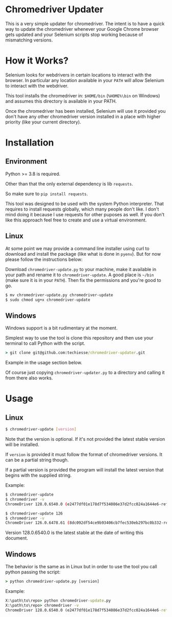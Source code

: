 # Chromedriver Updater

This is a very simple updater for chromedriver. The intent is to have a quick way to update the chromedriver whenever your Google Chrome browser gets updated and your Selenium scripts stop working because of mismatching versions.

# How it Works?

Selenium looks for webdrivers in certain locations to interact with the browser. In particular any location available in your `PATH` will allow Selenium to interact with the webdriver.

This tool installs the chromedriver in: `$HOME/bin` (`%HOME%\bin` on Windows) and assumes this directory is available in your PATH.

Once the chromedriver has been installed, Selenium will use it provided you don't have any other chromedriver version installed in a place with higher priority (like your current directory).

# Installation

## Environment

Python >= 3.8 is required.

Other than that the only external dependency is lib `requests`.

So make sure to `pip install requests`.

This tool was designed to be used with the system Python interpreter. That requires to install requests globally, which many people don't like. I don't mind doing it because I use requests for other puposes as well. If you don't like this approach feel free to create and use a virtual environment.

## Linux

At some point we may provide a command line installer using curl to download and install the package (like what is done in `pyenv`). But for now please follow the instructions below:

Download `chromedriver-update.py` to your machine, make it available in your path and rename it to `chromedriver-update`. A good place is `~/bin` (make sure it is in your `PATH`). Then fix the permissions and you're good to go.

```bash
$ mv chromedriver-update.py chromedriver-update
$ sudo chmod ug+x chromedriver-update
```

## Windows

Windows support is a bit rudimentary at the moment.

Simplest way to use the tool is clone this repository and then use your terminal to call Python with the script.

```cmd
> git clone git@github.com:techiesse/chromedriver-updater.git
```

Example in the usage section below.

Of course just copying `chromedriver-updater.py` to a directory and calling it from there also works.


# Usage

## Linux

```bash
$ chromedriver-update [version]
```

Note that the version is optional. If it's not provided the latest stable version will be installed.

If `version` is provided it must follow the format of chromedriver versions. It can be a partial string though.

If a partial version is provided the program will install the latest version that begins with the supplied string.

Example:
```bash
$ chromedriver-update
$ chromedriver -v
ChromeDriver 128.0.6540.0 (e2477df01e178d7f534086e37d2fcc024a1644e6-refs/branch-heads/6540@{#1})

$ chromedriver-update 126
$ chromedriver -v
ChromeDriver 126.0.6478.61 (8dc092df54ce9b93406cb7fec530eb297bc0b332-refs/branch-heads/6478_56@{#3})
```

Version 128.0.6540.0 is the latest stable at the date of writing this document.

## Windows

The behavior is the same as in Linux but in order to use the tool you call python passing the script:

```cmd
> python chromedriver-update.py [version]
```

Example:
```cmd
X:\path\to\repo> python chromedriver-update.py
X:\path\to\repo> chromedriver -v
ChromeDriver 128.0.6540.0 (e2477df01e178d7f534086e37d2fcc024a1644e6-refs/branch-heads/6540@{#1})
```